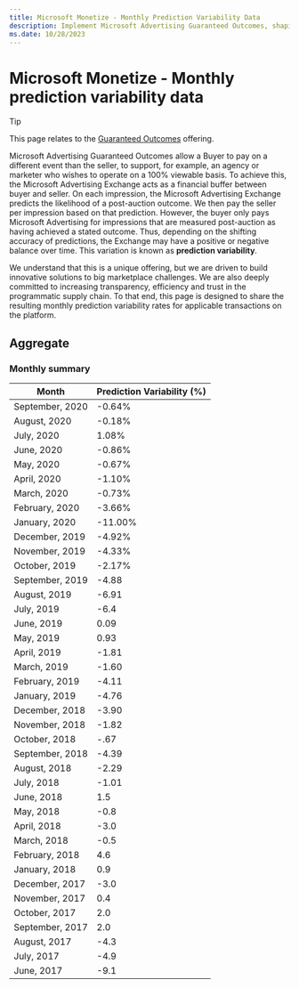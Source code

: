 ```yaml
---
title: Microsoft Monetize - Monthly Prediction Variability Data
description: Implement Microsoft Advertising Guaranteed Outcomes, shaping financial balance with post-auction payments guided by predictions and monthly data.
ms.date: 10/28/2023
---
```


# Microsoft Monetize - Monthly prediction variability data

> [!TIP]
> This page relates to the [Guaranteed Outcomes](guaranteed-outcomes.md) offering.

Microsoft Advertising Guaranteed Outcomes allow a Buyer to pay on a different event than the seller, to support, for example, an agency or marketer who wishes to operate on a 100% viewable basis. To achieve this, the Microsoft Advertising Exchange acts as a financial buffer between buyer and seller. On each impression, the Microsoft Advertising Exchange predicts the likelihood of a post-auction outcome. We then pay the seller per impression based on that prediction. However, the buyer only pays Microsoft Advertising for impressions that are measured post-auction as having achieved a stated outcome. Thus, depending on the shifting accuracy of predictions, the Exchange may have a positive or negative balance over time. This variation is known as **prediction variability**.

We understand that this is a unique offering, but we are driven to build innovative solutions to big marketplace challenges. We are also deeply committed to increasing transparency, efficiency and trust in the programmatic supply chain. To that end, this page is designed to share the resulting monthly prediction variability rates for applicable transactions on the platform.

## Aggregate

### Monthly summary

| Month | Prediction Variability (%) |
|---|---|
| September, 2020 | -0.64% |
| August, 2020 | -0.18% |
| July, 2020 | 1.08% |
| June, 2020 | -0.86% |
| May, 2020 | -0.67% |
| April, 2020 | -1.10% |
| March, 2020 | -0.73% |
| February, 2020 | -3.66% |
| January, 2020 | -11.00% |
| December, 2019 | -4.92% |
| November, 2019 | -4.33% |
| October, 2019 | -2.17% |
| September, 2019 | -4.88 |
| August, 2019 | -6.91 |
| July, 2019 | -6.4 |
| June, 2019 | 0.09 |
| May, 2019 | 0.93 |
| April, 2019 | -1.81 |
| March, 2019 | -1.60 |
| February, 2019 | -4.11 |
| January, 2019 | -4.76 |
| December, 2018 | -3.90 |
| November, 2018 | -1.82 |
| October, 2018 | -.67 |
| September, 2018 | -4.39 |
| August, 2018 | -2.29 |
| July, 2018 | -1.01 |
| June, 2018 | 1.5 |
| May, 2018 | -0.8 |
| April, 2018 | -3.0 |
| March, 2018 | -0.5 |
| February, 2018 | 4.6 |
| January, 2018 | 0.9 |
| December, 2017 | -3.0 |
| November, 2017 | 0.4 |
| October, 2017 | 2.0 |
| September, 2017 | 2.0 |
| August, 2017 | -4.3 |
| July, 2017 | -4.9 |
| June, 2017 | -9.1 |
